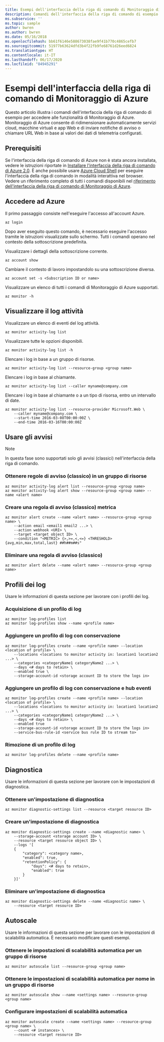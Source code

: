 ```yaml
---
title: Esempi dell'interfaccia della riga di comando di Monitoraggio di Azure
description: Comandi dell'interfaccia della riga di comando di esempio per le funzionalità di Monitoraggio di Azure. Monitoraggio di Azure è un servizio di Microsoft Azure che consente di inviare notifiche di avviso, chiamare URL Web in base ai valori dei dati di telemetria configurati e ridimensionare automaticamente servizi cloud, macchine virtuali e app Web.
ms.subservice: ''
ms.topic: sample
author: bwren
ms.author: bwren
ms.date: 05/16/2018
ms.openlocfilehash: bb61f6146e588673038fae9f41b770c4865cefb7
ms.sourcegitcommit: 51977b63624dfd3b4f22fb9fe68761d26eed6824
ms.translationtype: HT
ms.contentlocale: it-IT
ms.lasthandoff: 06/17/2020
ms.locfileid: "84945291"
---
```

# <a name="azure-monitor-cli-samples"></a>Esempi dell'interfaccia della riga di comando di Monitoraggio di Azure
Questo articolo illustra i comandi dell'interfaccia della riga di comando di esempio per accedere alle funzionalità di Monitoraggio di Azure. Monitoraggio di Azure consente di ridimensionare automaticamente servizi cloud, macchine virtuali e app Web e di inviare notifiche di avviso o chiamare URL Web in base ai valori dei dati di telemetria configurati.

## <a name="prerequisites"></a>Prerequisiti

Se l'interfaccia della riga di comando di Azure non è stata ancora installata, vedere le istruzioni riportate in [Installare l'interfaccia della riga di comando di Azure 2.0](/cli/azure/install-azure-cli). È anche possibile usare [Azure Cloud Shell](/azure/cloud-shell) per eseguire l'interfaccia della riga di comando in modalità interattiva nel browser. Vedere un riferimento completo di tutti i comandi disponibili nel [riferimento dell'interfaccia della riga di comando di Monitoraggio di Azure](https://docs.microsoft.com/cli/azure/monitor?view=azure-cli-latest). 

## <a name="log-in-to-azure"></a>Accedere ad Azure
Il primo passaggio consiste nell'eseguire l'accesso all'account Azure.

```azurecli
az login
```

Dopo aver eseguito questo comando, è necessario eseguire l'accesso tramite le istruzioni visualizzate sullo schermo. Tutti i comandi operano nel contesto della sottoscrizione predefinita.

Visualizzare i dettagli della sottoscrizione corrente.

```azurecli
az account show
```

Cambiare il contesto di lavoro impostandolo su una sottoscrizione diversa.

```azurecli
az account set -s <Subscription ID or name>
```

Visualizzare un elenco di tutti i comandi di Monitoraggio di Azure supportati.

```azurecli
az monitor -h
```

## <a name="view-activity-log"></a>Visualizzare il log attività

Visualizzare un elenco di eventi del log attività.

```azurecli
az monitor activity-log list
```

Visualizzare tutte le opzioni disponibili.

```azurecli
az monitor activity-log list -h
```

Elencare i log in base a un gruppo di risorse.

```azurecli
az monitor activity-log list --resource-group <group name>
```

Elencare i log in base al chiamante.

```azurecli
az monitor activity-log list --caller myname@company.com
```

Elencare i log in base al chiamante o a un tipo di risorsa, entro un intervallo di date.

```azurecli
az monitor activity-log list --resource-provider Microsoft.Web \
    --caller myname@company.com \
    --start-time 2016-03-08T00:00:00Z \
    --end-time 2016-03-16T00:00:00Z
```

## <a name="work-with-alerts"></a>Usare gli avvisi 
> [!NOTE]
> In questa fase sono supportati solo gli avvisi (classici) nell'interfaccia della riga di comando. 

### <a name="get-alert-classic-rules-in-a-resource-group"></a>Ottenere regole di avviso (classico) in un gruppo di risorse

```azurecli
az monitor activity-log alert list --resource-group <group name>
az monitor activity-log alert show --resource-group <group name> --name <alert name>
```

### <a name="create-a-metric-alert-classic-rule"></a>Creare una regola di avviso (classico) metrica

```azurecli
az monitor alert create --name <alert name> --resource-group <group name> \
    --action email <email1 email2 ...> \
    --action webhook <URI> \
    --target <target object ID> \
    --condition "<METRIC> {>,>=,<,<=} <THRESHOLD> {avg,min,max,total,last} ##h##m##s"
```

### <a name="delete-an-alert-classic-rule"></a>Eliminare una regola di avviso (classico)

```azurecli
az monitor alert delete --name <alert name> --resource-group <group name>
```

## <a name="log-profiles"></a>Profili dei log

Usare le informazioni di questa sezione per lavorare con i profili dei log.

### <a name="get-a-log-profile"></a>Acquisizione di un profilo di log

```azurecli
az monitor log-profiles list
az monitor log-profiles show --name <profile name>
```

### <a name="add-a-log-profile-with-retention"></a>Aggiungere un profilo di log con conservazione

```azurecli
az monitor log-profiles create --name <profile name> --location <location of profile> \
    --locations <locations to monitor activity in: location1 location2 ...> \
    --categories <categoryName1 categoryName2 ...> \
    --days <# days to retain> \
    --enabled true \
    --storage-account-id <storage account ID to store the logs in>
```

### <a name="add-a-log-profile-with-retention-and-eventhub"></a>Aggiungere un profilo di log con conservazione e hub eventi

```azurecli
az monitor log-profiles create --name <profile name> --location <location of profile> \
    --locations <locations to monitor activity in: location1 location2 ...> \
    --categories <categoryName1 categoryName2 ...> \
    --days <# days to retain> \
    --enabled true
    --storage-account-id <storage account ID to store the logs in>
    --service-bus-rule-id <service bus rule ID to stream to>
```

### <a name="remove-a-log-profile"></a>Rimozione di un profilo di log

```azurecli
az monitor log-profiles delete --name <profile name>
```

## <a name="diagnostics"></a>Diagnostica

Usare le informazioni di questa sezione per lavorare con le impostazioni di diagnostica.

### <a name="get-a-diagnostic-setting"></a>Ottenere un'impostazione di diagnostica

```azurecli
az monitor diagnostic-settings list --resource <target resource ID>
```

### <a name="create-a-diagnostic-setting"></a>Creare un'impostazione di diagnostica 

```azurecli
az monitor diagnostic-settings create --name <diagnostic name> \
    --storage-account <storage account ID> \
    --resource <target resource object ID> \
    --logs '[
    {
        "category": <category name>,
        "enabled": true,
        "retentionPolicy": {
            "days": <# days to retain>,
            "enabled": true
        }
    }]'
```

### <a name="delete-a-diagnostic-setting"></a>Eliminare un'impostazione di diagnostica

```azurecli
az monitor diagnostic-settings delete --name <diagnostic name> \
    --resource <target resource ID>
```

## <a name="autoscale"></a>Autoscale

Usare le informazioni di questa sezione per lavorare con le impostazioni di scalabilità automatica. È necessario modificare questi esempi.

### <a name="get-autoscale-settings-for-a-resource-group"></a>Ottenere le impostazioni di scalabilità automatica per un gruppo di risorse

```azurecli
az monitor autoscale list --resource-group <group name>
```

### <a name="get-autoscale-settings-by-name-in-a-resource-group"></a>Ottenere le impostazioni di scalabilità automatica per nome in un gruppo di risorse

```azurecli
az monitor autoscale show --name <settings name> --resource-group <group name>
```

### <a name="set-autoscale-settings"></a>Configurare impostazioni di scalabilità automatica

```azurecli
az monitor autoscale create --name <settings name> --resource-group <group name> \
    --count <# instances> \
    --resource <target resource ID>
```

